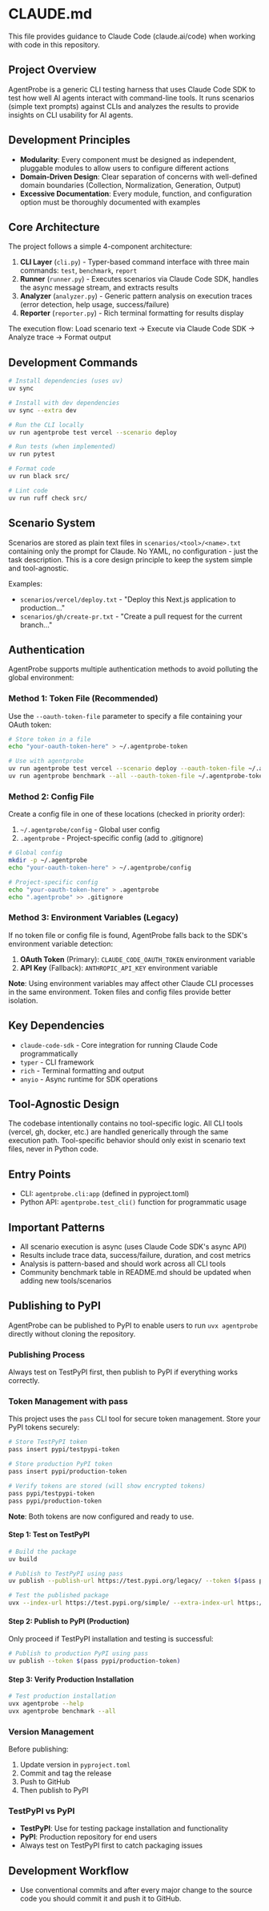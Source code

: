 # CLAUDE.md

This file provides guidance to Claude Code (claude.ai/code) when working with code in this repository.

## Project Overview

AgentProbe is a generic CLI testing harness that uses Claude Code SDK to test how well AI agents interact with command-line tools. It runs scenarios (simple text prompts) against CLIs and analyzes the results to provide insights on CLI usability for AI agents.


## Development Principles

* **Modularity**: Every component must be designed as independent, pluggable modules to allow users to configure different actions
* **Domain-Driven Design**: Clear separation of concerns with well-defined domain boundaries (Collection, Normalization, Generation, Output)
* **Excessive Documentation**: Every module, function, and configuration option must be thoroughly documented with examples

## Core Architecture

The project follows a simple 4-component architecture:

1. **CLI Layer** (`cli.py`) - Typer-based command interface with three main commands: `test`, `benchmark`, `report`
2. **Runner** (`runner.py`) - Executes scenarios via Claude Code SDK, handles the async message stream, and extracts results
3. **Analyzer** (`analyzer.py`) - Generic pattern analysis on execution traces (error detection, help usage, success/failure)
4. **Reporter** (`reporter.py`) - Rich terminal formatting for results display

The execution flow: Load scenario text → Execute via Claude Code SDK → Analyze trace → Format output

## Development Commands

```bash
# Install dependencies (uses uv)
uv sync

# Install with dev dependencies
uv sync --extra dev

# Run the CLI locally
uv run agentprobe test vercel --scenario deploy

# Run tests (when implemented)
uv run pytest

# Format code
uv run black src/

# Lint code
uv run ruff check src/
```

## Scenario System

Scenarios are stored as plain text files in `scenarios/<tool>/<name>.txt` containing only the prompt for Claude. No YAML, no configuration - just the task description. This is a core design principle to keep the system simple and tool-agnostic.

Examples:
- `scenarios/vercel/deploy.txt` - "Deploy this Next.js application to production..."
- `scenarios/gh/create-pr.txt` - "Create a pull request for the current branch..."

## Authentication

AgentProbe supports multiple authentication methods to avoid polluting the global environment:

### Method 1: Token File (Recommended)
Use the `--oauth-token-file` parameter to specify a file containing your OAuth token:

```bash
# Store token in a file
echo "your-oauth-token-here" > ~/.agentprobe-token

# Use with agentprobe
uv run agentprobe test vercel --scenario deploy --oauth-token-file ~/.agentprobe-token
uv run agentprobe benchmark --all --oauth-token-file ~/.agentprobe-token
```

### Method 2: Config File
Create a config file in one of these locations (checked in priority order):

1. `~/.agentprobe/config` - Global user config
2. `.agentprobe` - Project-specific config (add to .gitignore)

```bash
# Global config
mkdir -p ~/.agentprobe
echo "your-oauth-token-here" > ~/.agentprobe/config

# Project-specific config
echo "your-oauth-token-here" > .agentprobe
echo ".agentprobe" >> .gitignore
```

### Method 3: Environment Variables (Legacy)
If no token file or config file is found, AgentProbe falls back to the SDK's environment variable detection:

1. **OAuth Token** (Primary): `CLAUDE_CODE_OAUTH_TOKEN` environment variable
2. **API Key** (Fallback): `ANTHROPIC_API_KEY` environment variable

**Note**: Using environment variables may affect other Claude CLI processes in the same environment. Token files and config files provide better isolation.

## Key Dependencies

- `claude-code-sdk` - Core integration for running Claude Code programmatically
- `typer` - CLI framework
- `rich` - Terminal formatting and output
- `anyio` - Async runtime for SDK operations

## Tool-Agnostic Design

The codebase intentionally contains no tool-specific logic. All CLI tools (vercel, gh, docker, etc.) are handled generically through the same execution path. Tool-specific behavior should only exist in scenario text files, never in Python code.

## Entry Points

- CLI: `agentprobe.cli:app` (defined in pyproject.toml)
- Python API: `agentprobe.test_cli()` function for programmatic usage

## Important Patterns

- All scenario execution is async (uses Claude Code SDK's async API)
- Results include trace data, success/failure, duration, and cost metrics
- Analysis is pattern-based and should work across all CLI tools
- Community benchmark table in README.md should be updated when adding new tools/scenarios

## Publishing to PyPI

AgentProbe can be published to PyPI to enable users to run `uvx agentprobe` directly without cloning the repository.

### Publishing Process

Always test on TestPyPI first, then publish to PyPI if everything works correctly.

### Token Management with pass

This project uses the `pass` CLI tool for secure token management. Store your PyPI tokens securely:

```bash
# Store TestPyPI token
pass insert pypi/testpypi-token

# Store production PyPI token
pass insert pypi/production-token

# Verify tokens are stored (will show encrypted tokens)
pass pypi/testpypi-token
pass pypi/production-token
```

**Note**: Both tokens are now configured and ready to use.

#### Step 1: Test on TestPyPI

```bash
# Build the package
uv build

# Publish to TestPyPI using pass
uv publish --publish-url https://test.pypi.org/legacy/ --token $(pass pypi/testpypi-token)

# Test the published package
uvx --index-url https://test.pypi.org/simple/ --extra-index-url https://pypi.org/simple/ agentprobe --help
```

#### Step 2: Publish to PyPI (Production)

Only proceed if TestPyPI installation and testing is successful:

```bash
# Publish to production PyPI using pass
uv publish --token $(pass pypi/production-token)
```

#### Step 3: Verify Production Installation

```bash
# Test production installation
uvx agentprobe --help
uvx agentprobe benchmark --all
```

### Version Management

Before publishing:
1. Update version in `pyproject.toml`
2. Commit and tag the release
3. Push to GitHub
4. Then publish to PyPI

### TestPyPI vs PyPI

- **TestPyPI**: Use for testing package installation and functionality
- **PyPI**: Production repository for end users
- Always test on TestPyPI first to catch packaging issues

## Development Workflow

- Use conventional commits and after every major change to the source code you should commit it and push it to GitHub.